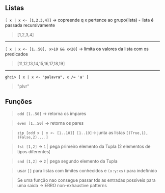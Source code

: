 ## Listas

`[ x | x <- [1,2,3,4]]` -> copreende q x pertence ao grupo(lista) - lista é passada recursivamente

> [1,2,3,4]
---
`[ x | x <- [1..50], x>10 && x<20]` -> limita os valores da lista com os predicados
    
> [11,12,13,14,15,16,17,18,19]
---
`ghci> [ x | x <- "palavra", x /= 'a' ]`
> "plvr"

## Funções
> `odd [1..50]` -> retorna os impares

> `even [1..50]` -> retorna os pares

> `zip [odd x | x <- [1..10]] [1..10]`-> junta as listas `[(True,1),(False,2)....]`

> `fst [1,2]` -> `1` | pega primeiro elemento da Tupla (2 elementos de tipos diferentes)

> `snd [1,2]` -> `2` | pega segundo elemento da Tupla

> usar `[]` para listas com limites conhecidos e `(x:y:xs)` para indefinido

> Se uma função nao consegue passar tds as entradas possiveis para uma saida -> ERRO non-exhaustive patterns